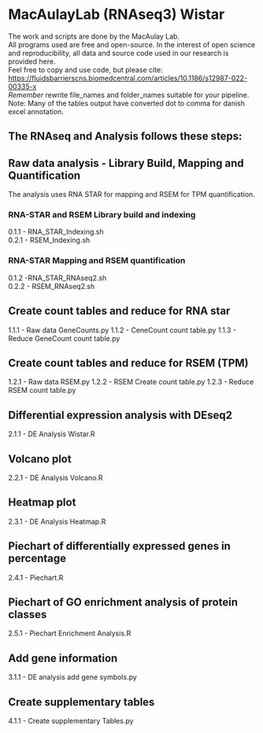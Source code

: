 # MacAulayLab (RNAseq3) Wistar #
The work and scripts are done by the MacAulay Lab.\
All programs used are free and open-source.
In the interest of open science and reproducibility, all data and source code used in our research is provided here.\
Feel free to copy and use code, but please cite:\
https://fluidsbarrierscns.biomedcentral.com/articles/10.1186/s12987-022-00335-x \
*Remember* rewrite file_names and folder_names suitable for your pipeline.\
Note: Many of the tables output have converted dot to comma for danish excel annotation.

## The RNAseq and Analysis follows these steps:
## Raw data analysis - Library Build, Mapping and Quantification ##
The analysis uses RNA STAR for mapping and RSEM for TPM quantification.
### RNA-STAR and RSEM Library build and indexing ###

0.1.1 - RNA_STAR_Indexing.sh \
0.2.1 - RSEM_Indexing.sh

### RNA-STAR Mapping and RSEM quantification ###

0.1.2 -RNA_STAR_RNAseq2.sh \
0.2.2 - RSEM_RNAseq2.sh

## Create count tables and reduce for RNA star ##

1.1.1 - Raw data GeneCounts.py
1.1.2 - CeneCount count table.py
1.1.3 - Reduce GeneCount count table.py

## Create count tables and reduce for RSEM (TPM) ##

1.2.1 - Raw data RSEM.py
1.2.2 - RSEM Create count table.py
1.2.3 - Reduce RSEM count table.py

## Differential expression analysis with DEseq2 ##

2.1.1 - DE Analysis Wistar.R

## Volcano plot ##

2.2.1 - DE Analysis Volcano.R

## Heatmap plot ##

2.3.1 - DE Analysis Heatmap.R

## Piechart of differentially expressed genes in percentage ##

2.4.1 - Piechart.R

## Piechart of GO enrichment analysis of protein classes ##

2.5.1 - Piechart Enrichment Analysis.R

## Add gene information ##

3.1.1 - DE analysis add gene symbols.py

## Create supplementary tables ##

4.1.1 - Create supplementary Tables.py
